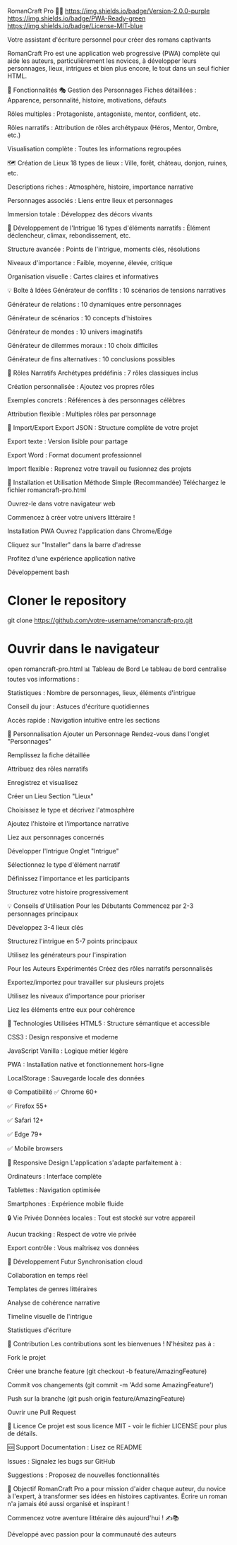 RomanCraft Pro 📖✨
https://img.shields.io/badge/Version-2.0.0-purple
https://img.shields.io/badge/PWA-Ready-green
https://img.shields.io/badge/License-MIT-blue

Votre assistant d'écriture personnel pour créer des romans captivants

RomanCraft Pro est une application web progressive (PWA) complète qui aide les auteurs, particulièrement les novices, à développer leurs personnages, lieux, intrigues et bien plus encore, le tout dans un seul fichier HTML.

🌟 Fonctionnalités
🎭 Gestion des Personnages
Fiches détaillées : Apparence, personnalité, histoire, motivations, défauts

Rôles multiples : Protagoniste, antagoniste, mentor, confident, etc.

Rôles narratifs : Attribution de rôles archétypaux (Héros, Mentor, Ombre, etc.)

Visualisation complète : Toutes les informations regroupées

🗺️ Création de Lieux
18 types de lieux : Ville, forêt, château, donjon, ruines, etc.

Descriptions riches : Atmosphère, histoire, importance narrative

Personnages associés : Liens entre lieux et personnages

Immersion totale : Développez des décors vivants

📖 Développement de l'Intrigue
16 types d'éléments narratifs : Élément déclencheur, climax, rebondissement, etc.

Structure avancée : Points de l'intrigue, moments clés, résolutions

Niveaux d'importance : Faible, moyenne, élevée, critique

Organisation visuelle : Cartes claires et informatives

💡 Boîte à Idées
Générateur de conflits : 10 scénarios de tensions narratives

Générateur de relations : 10 dynamiques entre personnages

Générateur de scénarios : 10 concepts d'histoires

Générateur de mondes : 10 univers imaginatifs

Générateur de dilemmes moraux : 10 choix difficiles

Générateur de fins alternatives : 10 conclusions possibles

🎯 Rôles Narratifs
Archétypes prédéfinis : 7 rôles classiques inclus

Création personnalisée : Ajoutez vos propres rôles

Exemples concrets : Références à des personnages célèbres

Attribution flexible : Multiples rôles par personnage

💾 Import/Export
Export JSON : Structure complète de votre projet

Export texte : Version lisible pour partage

Export Word : Format document professionnel

Import flexible : Reprenez votre travail ou fusionnez des projets

🚀 Installation et Utilisation
Méthode Simple (Recommandée)
Téléchargez le fichier romancraft-pro.html

Ouvrez-le dans votre navigateur web

Commencez à créer votre univers littéraire !

Installation PWA
Ouvrez l'application dans Chrome/Edge

Cliquez sur "Installer" dans la barre d'adresse

Profitez d'une expérience application native

Développement
bash
# Cloner le repository
git clone https://github.com/votre-username/romancraft-pro.git

# Ouvrir dans le navigateur
open romancraft-pro.html
📊 Tableau de Bord
Le tableau de bord centralise toutes vos informations :

Statistiques : Nombre de personnages, lieux, éléments d'intrigue

Conseil du jour : Astuces d'écriture quotidiennes

Accès rapide : Navigation intuitive entre les sections

🎨 Personnalisation
Ajouter un Personnage
Rendez-vous dans l'onglet "Personnages"

Remplissez la fiche détaillée

Attribuez des rôles narratifs

Enregistrez et visualisez

Créer un Lieu
Section "Lieux"

Choisissez le type et décrivez l'atmosphère

Ajoutez l'histoire et l'importance narrative

Liez aux personnages concernés

Développer l'Intrigue
Onglet "Intrigue"

Sélectionnez le type d'élément narratif

Définissez l'importance et les participants

Structurez votre histoire progressivement

💡 Conseils d'Utilisation
Pour les Débutants
Commencez par 2-3 personnages principaux

Développez 3-4 lieux clés

Structurez l'intrigue en 5-7 points principaux

Utilisez les générateurs pour l'inspiration

Pour les Auteurs Expérimentés
Créez des rôles narratifs personnalisés

Exportez/importez pour travailler sur plusieurs projets

Utilisez les niveaux d'importance pour prioriser

Liez les éléments entre eux pour cohérence

🔧 Technologies Utilisées
HTML5 : Structure sémantique et accessible

CSS3 : Design responsive et moderne

JavaScript Vanilla : Logique métier légère

PWA : Installation native et fonctionnement hors-ligne

LocalStorage : Sauvegarde locale des données

🌐 Compatibilité
✅ Chrome 60+

✅ Firefox 55+

✅ Safari 12+

✅ Edge 79+

✅ Mobile browsers

📱 Responsive Design
L'application s'adapte parfaitement à :

Ordinateurs : Interface complète

Tablettes : Navigation optimisée

Smartphones : Expérience mobile fluide

🔒 Vie Privée
Données locales : Tout est stocké sur votre appareil

Aucun tracking : Respect de votre vie privée

Export contrôle : Vous maîtrisez vos données

🚧 Développement Futur
Synchronisation cloud

Collaboration en temps réel

Templates de genres littéraires

Analyse de cohérence narrative

Timeline visuelle de l'intrigue

Statistiques d'écriture

🤝 Contribution
Les contributions sont les bienvenues ! N'hésitez pas à :

Fork le projet

Créer une branche feature (git checkout -b feature/AmazingFeature)

Commit vos changements (git commit -m 'Add some AmazingFeature')

Push sur la branche (git push origin feature/AmazingFeature)

Ouvrir une Pull Request

📄 Licence
Ce projet est sous licence MIT - voir le fichier LICENSE pour plus de détails.

🆘 Support
Documentation : Lisez ce README

Issues : Signalez les bugs sur GitHub

Suggestions : Proposez de nouvelles fonctionnalités

🎯 Objectif
RomanCraft Pro a pour mission d'aider chaque auteur, du novice à l'expert, à transformer ses idées en histoires captivantes. Écrire un roman n'a jamais été aussi organisé et inspirant !

Commencez votre aventure littéraire dès aujourd'hui ! ✍️📚

Développé avec passion pour la communauté des auteurs

